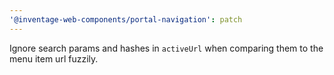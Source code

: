 ```yaml
---
'@inventage-web-components/portal-navigation': patch
---
```


Ignore search params and hashes in `activeUrl` when comparing them to the menu item url fuzzily.
